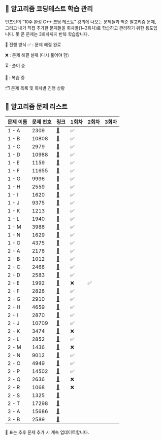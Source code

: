 ## 📘 알고리즘 코딩테스트 학습 관리 
인프런의 "10주 완성 C++ 코딩 테스트" 강의에 나오는 문제들과 백준 알고리즘 문제, 그리고 내가 직접 추가한 문제들을 회차별(1~3회차)로 학습하고 관리하기 위한 용도입니다. 못 푼 문제는 3회차까지 반복 학습합니다.

📅 진행 방식
✅ : 문제 해결 완료

❌ : 문제 해결 실패 (다시 풀어야 함)

⏳ : 풀이 중

🔁 : 복습 중

🗂️ 문제 목록 및 회차별 진행 상황
## 📘 알고리즘 문제 리스트

| 문제 이름 | 문제 번호 | 링크 | 1회차 | 2회차 | 3회차 |
|-----------|------------|-----------------------------|--------|--------|--------|
| 1 - A | 2309 | [🔗](https://www.acmicpc.net/problem/2309) |✅|   |   |
| 1 - B | 10808 | [🔗](https://www.acmicpc.net/problem/10808) | ✅  |   |   |
| 1 - C | 2979 | [🔗](https://www.acmicpc.net/problem/2979) | ✅  |   |   |
| 1 - D | 10988 | [🔗](https://www.acmicpc.net/problem/10988) | ✅  |   |   |
| 1 - E | 1159 | [🔗](https://www.acmicpc.net/problem/1159) |  ✅ |   |   |
| 1 - F | 11655 | [🔗](https://www.acmicpc.net/problem/11655) | ✅  |   |   |
| 1 - G | 9996 | [🔗](https://www.acmicpc.net/problem/9996) | ✅  |   |   |
| 1 - H | 2559 | [🔗](https://www.acmicpc.net/problem/2559) | ✅  |   |   |
| 1 - I | 1620 | [🔗](https://www.acmicpc.net/problem/1620) | ✅  |   |   |
| 1 - J | 9375 | [🔗](https://www.acmicpc.net/problem/9375) | ✅  |   |   |
| 1 - K | 1213 | [🔗](https://www.acmicpc.net/problem/1213) | ✅  |   |   |
| 1 - L | 1940 | [🔗](https://www.acmicpc.net/problem/1940) | ✅  |   |   |
| 1 - M | 3986 | [🔗](https://www.acmicpc.net/problem/3986) | ✅  |   |   |
| 1 - N | 1629 | [🔗](https://www.acmicpc.net/problem/1629) | ✅  |   |   |
| 1 - O | 4375 | [🔗](https://www.acmicpc.net/problem/4375) | ✅  |   |   |
| 2 - A | 2178 | [🔗](https://www.acmicpc.net/problem/2178) | ✅  |   |   |
| 2 - B | 1012 | [🔗](https://www.acmicpc.net/problem/1012) | ✅  |   |   |
| 2 - C | 2468 | [🔗](https://www.acmicpc.net/problem/2468) | ✅  |   |   |
| 2 - D | 2583 | [🔗](https://www.acmicpc.net/problem/2583) | ✅  |   |   |
| 2 - E | 1992 | [🔗](https://www.acmicpc.net/problem/1992) | ❌  | ✅   |   |
| 2 - F | 2828 | [🔗](https://www.acmicpc.net/problem/2828) | ✅  |   |   |
| 2 - G | 2910 | [🔗](https://www.acmicpc.net/problem/2910) | ✅  |   |   |
| 2 - H | 4659 | [🔗](https://www.acmicpc.net/problem/4659) | ✅  |   |   |
| 2 - I | 2870 | [🔗](https://www.acmicpc.net/problem/2870) | ✅  |   |   |
| 2 - J | 10709 | [🔗](https://www.acmicpc.net/problem/10709) |✅ |   |   |
| 2 - K | 3474 | [🔗](https://www.acmicpc.net/problem/3474) | ❌  |   |   |
| 2 - L | 2852 | [🔗](https://www.acmicpc.net/problem/2852) | ✅  |   |   |
| 2 - M | 1436 | [🔗](https://www.acmicpc.net/problem/1436) | ❌  |   |   |
| 2 - N | 9012 | [🔗](https://www.acmicpc.net/problem/9012) | ✅  |   |   |
| 2 - O | 4949 | [🔗](https://www.acmicpc.net/problem/4949) | ✅  |   |   |
| 2 - P | 14502 | [🔗](https://www.acmicpc.net/problem/14502) | ✅  |   |   |
| 2 - Q | 2636 | [🔗](https://www.acmicpc.net/problem/2636) | ❌  |   |   |
| 2 - R | 1068 | [🔗](https://www.acmicpc.net/problem/1068) |  ❌ |   |   |
| 2 - S | 1325 | [🔗](https://www.acmicpc.net/problem/1325) |   |   |   |
| 2 - T | 17298 | [🔗](https://www.acmicpc.net/problem/17298) |   |   |   |
| 3 - A | 15686 | [🔗](https://www.acmicpc.net/problem/15686) |   |   |   |
| 3 - B | 2589 | [🔗](https://www.acmicpc.net/problem/2589) |   |   |   |


📌 표는 추후 문제 추가 시 계속 업데이트합니다.
